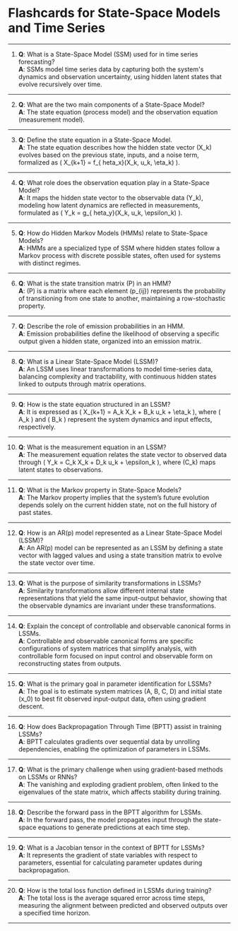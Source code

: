 
# Flashcards for State-Space Models and Time Series

---

1. **Q**: What is a State-Space Model (SSM) used for in time series forecasting?  
   **A**: SSMs model time series data by capturing both the system's dynamics and observation uncertainty, using hidden latent states that evolve recursively over time.

---

2. **Q**: What are the two main components of a State-Space Model?  
   **A**: The state equation (process model) and the observation equation (measurement model).

---

3. **Q**: Define the state equation in a State-Space Model.  
   **A**: The state equation describes how the hidden state vector \(X_k\) evolves based on the previous state, inputs, and a noise term, formalized as \( X_{k+1} = f_{	heta_x}(X_k, u_k, \eta_k) \).

---

4. **Q**: What role does the observation equation play in a State-Space Model?  
   **A**: It maps the hidden state vector to the observable data \(Y_k\), modeling how latent dynamics are reflected in measurements, formulated as \( Y_k = g_{	heta_y}(X_k, u_k, \epsilon_k) \).

---

5. **Q**: How do Hidden Markov Models (HMMs) relate to State-Space Models?  
   **A**: HMMs are a specialized type of SSM where hidden states follow a Markov process with discrete possible states, often used for systems with distinct regimes.

---

6. **Q**: What is the state transition matrix \(P\) in an HMM?  
   **A**: \(P\) is a matrix where each element \(p_{ij}\) represents the probability of transitioning from one state to another, maintaining a row-stochastic property.

---

7. **Q**: Describe the role of emission probabilities in an HMM.  
   **A**: Emission probabilities define the likelihood of observing a specific output given a hidden state, organized into an emission matrix.

---

8. **Q**: What is a Linear State-Space Model (LSSM)?  
   **A**: An LSSM uses linear transformations to model time-series data, balancing complexity and tractability, with continuous hidden states linked to outputs through matrix operations.

---

9. **Q**: How is the state equation structured in an LSSM?  
   **A**: It is expressed as \( X_{k+1} = A_k X_k + B_k u_k + \eta_k \), where \( A_k \) and \( B_k \) represent the system dynamics and input effects, respectively.

---

10. **Q**: What is the measurement equation in an LSSM?  
    **A**: The measurement equation relates the state vector to observed data through \( Y_k = C_k X_k + D_k u_k + \epsilon_k \), where \(C_k\) maps latent states to observations.

---

11. **Q**: What is the Markov property in State-Space Models?  
    **A**: The Markov property implies that the system’s future evolution depends solely on the current hidden state, not on the full history of past states.

---

12. **Q**: How is an AR(p) model represented as a Linear State-Space Model (LSSM)?  
    **A**: An AR(p) model can be represented as an LSSM by defining a state vector with lagged values and using a state transition matrix to evolve the state vector over time.

---

13. **Q**: What is the purpose of similarity transformations in LSSMs?  
    **A**: Similarity transformations allow different internal state representations that yield the same input-output behavior, showing that the observable dynamics are invariant under these transformations.

---

14. **Q**: Explain the concept of controllable and observable canonical forms in LSSMs.  
    **A**: Controllable and observable canonical forms are specific configurations of system matrices that simplify analysis, with controllable form focused on input control and observable form on reconstructing states from outputs.

---

15. **Q**: What is the primary goal in parameter identification for LSSMs?  
    **A**: The goal is to estimate system matrices (A, B, C, D) and initial state \(x_0\) to best fit observed input-output data, often using gradient descent.

---

16. **Q**: How does Backpropagation Through Time (BPTT) assist in training LSSMs?  
    **A**: BPTT calculates gradients over sequential data by unrolling dependencies, enabling the optimization of parameters in LSSMs.

---

17. **Q**: What is the primary challenge when using gradient-based methods on LSSMs or RNNs?  
    **A**: The vanishing and exploding gradient problem, often linked to the eigenvalues of the state matrix, which affects stability during training.

---

18. **Q**: Describe the forward pass in the BPTT algorithm for LSSMs.  
    **A**: In the forward pass, the model propagates input through the state-space equations to generate predictions at each time step.

---

19. **Q**: What is a Jacobian tensor in the context of BPTT for LSSMs?  
    **A**: It represents the gradient of state variables with respect to parameters, essential for calculating parameter updates during backpropagation.

---

20. **Q**: How is the total loss function defined in LSSMs during training?  
    **A**: The total loss is the average squared error across time steps, measuring the alignment between predicted and observed outputs over a specified time horizon.

---
